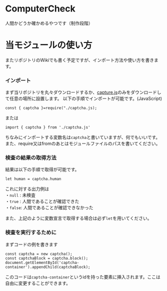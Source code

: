 # ComputerCheck
人間かどうか確かめるやつです（制作段階）

# 当モジュールの使い方
またリポジトリのWikiでも書く予定ですが、インポート方法や使い方を書きます。

### インポート

まず当リポジトリを丸々ダウンロードするか、[capture.js](./captcha.js)のみをダウンロードして任意の場所に設置します。
以下の手順でインポートが可能です。(JavaScript)

```
const { captcha }=require("./captcha.js);
```
または
```
import { captcha } from './captcha.js'
```
ちなみにインポートする変数名は`captcha`と書いていますが、何でもいいです。また、require又はfromのあとはモジュールファイルのパスを書いてください。

### 検査の結果の取得方法
結果は以下の手順で取得が可能です。

```
let human = captcha.human
```
これに対する出力例は</br>
・`null` : 未検査</br>
・`true` : 人間であることが確認できた</br>
・`false`: 人間であることが確認できなかった</br>


また、上記のように変数宣言で取得する場合は必ず`let`を用いてください。

### 検査を実行するために

まずコードの例を書きます
```
const captcha = new captcha();
const captchaBlock = captcha.block();
document.getElementById('captcha-container').appendChild(captchaBlock);
```
このコードは`captcha-container`というidを持った要素に挿入されます。ここは自由に変更することができます。
